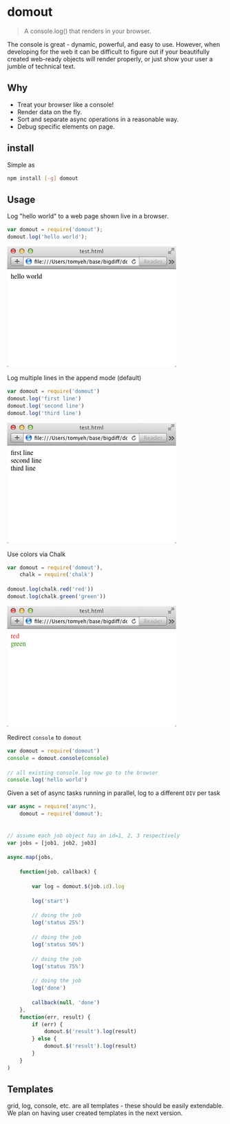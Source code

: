 # domout

> A console.log() that renders in your browser. 

The console is great - dynamic, powerful, and easy to use. However, when developing 
for the web it can be difficult to figure out if your beautifully created web-ready 
objects will render properly, or just show your user a jumble of technical text. 


## Why
- Treat your browser like a console!
- Render data on the fly.
- Sort and separate async operations in a reasonable way.
- Debug specific elements on page. 

## install
Simple as 
```sh
npm install [-g] domout
```

## Usage

Log "hello world" to a web page shown live in a browser.

```javascript
var domout = require('domout');
domout.log('hello world');
```

![hello](assets/helloworld.png)

Log multiple lines in the append mode (default)

```javascript
var domout = require('domout')
domout.log('first line')
domout.log('second line')
domout.log('third line')
```

![append](assets/append.png)

Use colors via Chalk

```javascript
var domout = require('domout'),
	chalk = require('chalk')

domout.log(chalk.red('red'))
domout.log(chalk.green('green'))
```
![chalk](assets/chalk.png)

Redirect `console` to `domout`

```javascript
var domout = require('domout')
console = domout.console(console)

// all existing console.log now go to the browser
console.log('hello world')
```

Given a set of async tasks running in parallel, log to a different `DIV` per task

```javascript
var async = require('async'),
    domout = require('domout');


// assume each job object has an id=1, 2, 3 respectively
var jobs = [job1, job2, job3]

async.map(jobs,

    function(job, callback) {

        var log = domout.$(job.id).log

        log('start')

        // doing the job
        log('status 25%')

        // doing the job
        log('status 50%')

        // doing the job
        log('status 75%')

        // doing the job
        log('done')

        callback(null, 'done')
    },
    function(err, result) {
        if (err) {
            domout.$('result').log(result)
        } else {
            domout.$('result').log(result)
        }
    }
)
```
## Templates 
grid, log, console, etc. are all templates - these should be easily extendable. We plan on having user created templates in the next version.
